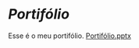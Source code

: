 # _Portifólio_
Esse é o meu portifólio.
[Portifólio.pptx](https://github.com/user-attachments/files/20106538/Apresentacao.sem.titulo.1.pptx)
